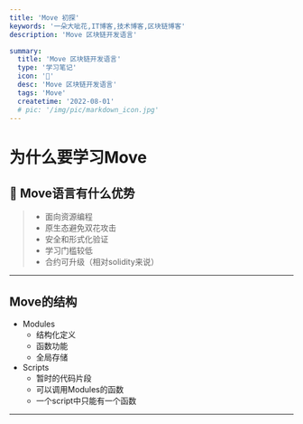 ```yaml
---
title: 'Move 初探'
keywords: '一朵大呲花,IT博客,技术博客,区块链博客'
description: 'Move 区块链开发语言'

summary:
  title: 'Move 区块链开发语言'
  type: '学习笔记'
  icon: '🍊'
  desc: 'Move 区块链开发语言'
  tags: 'Move'
  createtime: '2022-08-01'
  # pic: '/img/pic/markdown_icon.jpg'
---
```


# 为什么要学习Move

## 🍊 Move语言有什么优势
> * 面向资源编程
> * 原生态避免双花攻击
> * 安全和形式化验证
> * 学习门槛较低
> * 合约可升级（相对solidity来说）

------

## Move的结构
  - Modules
    - 结构化定义
    - 函数功能
    - 全局存储
  - Scripts
    - 暂时的代码片段
    - 可以调用Modules的函数
    - 一个script中只能有一个函数






------